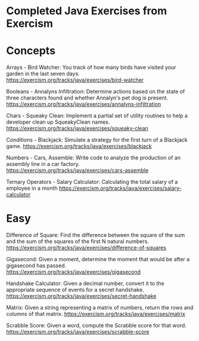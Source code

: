 # Completed Java Exercises from Exercism

# Concepts
Arrays - Bird Watcher: You track of how many birds have visited your garden in the last seven days.
https://exercism.org/tracks/java/exercises/bird-watcher

Booleans - Annalyns Infiltration: Determine actions based on the state of three characters found and whether Annalyn's pet dog is present.
https://exercism.org/tracks/java/exercises/annalyns-infiltration

Chars - Squeaky Clean: Implement a partial set of utility routines to help a developer clean up SqueakyClean names.
https://exercism.org/tracks/java/exercises/squeaky-clean

Conditions - Blackjack: Simulate a strategy for the first turn of a Blackjack game.
https://exercism.org/tracks/java/exercises/blackjack

Numbers - Cars, Assemble: Write code to analyze the production of an assembly line in a car factory. 
https://exercism.org/tracks/java/exercises/cars-assemble

Ternary Operators - Salary Calculator: Calculating the total salary of a employee in a month
https://exercism.org/tracks/java/exercises/salary-calculator

# Easy 
Difference of Square: Find the difference between the square of the sum and the sum of the squares of the first N natural numbers.
https://exercism.org/tracks/java/exercises/difference-of-squares

Gigasecond: Given a moment, determine the moment that would be after a gigasecond has passed.
https://exercism.org/tracks/java/exercises/gigasecond

Handshake Calculator: Given a decimal number, convert it to the appropriate sequence of events for a secret handshake.
https://exercism.org/tracks/java/exercises/secret-handshake

Matrix: Given a string representing a matrix of numbers, return the rows and columns of that matrix.
https://exercism.org/tracks/java/exercises/matrix

Scrabble Score: Given a word, compute the Scrabble score for that word.
https://exercism.org/tracks/java/exercises/scrabble-score